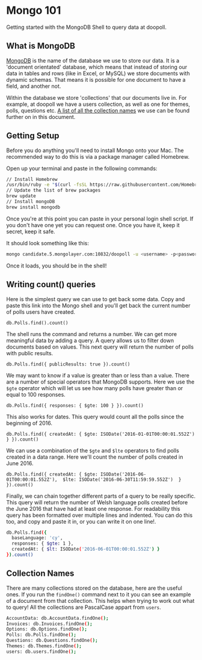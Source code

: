 # Mongo 101
Getting started with the MongoDB Shell to query data at doopoll.

## What is MongoDB
[MongoDB](https://www.mongodb.com/) is the name of the database we use to store our data. It is a 'document orientated' database, which means that instead of storing our data in tables and rows (like in Excel, or MySQL) we store documents with dynamic schemas. That means it is possible for one document to have a field, and another not.

Within the database we store 'collections' that our documents live in. For example, at doopoll we have a users collection, as well as one for themes, polls, questions etc. [A list of all the collection names](collection-names) we use can be found further on in this document.

## Getting Setup
Before you do anything you'll need to install Mongo onto your Mac. The recommended way to do this is via a package manager called Homebrew.

Open up your terminal and paste in the following commands:
```bash
// Install Homebrew
/usr/bin/ruby -e "$(curl -fsSL https://raw.githubusercontent.com/Homebrew/install/master/install)"
// Update the list of brew packages
brew update
// Install mongoDB
brew install mongodb
```

Once you're at this point you can paste in your personal login shell script. If you don't have one yet you can request one. Once you have it, keep it secret, keep it safe.

It should look something like this:
```bash
mongo candidate.5.mongolayer.com:10832/doopoll -u <username> -p<password>
```

Once it loads, you should be in the shell!

## Writing count() queries

Here is the simplest query we can use to get back some data. Copy and paste this link into the Mongo shell and you'll get back the current number of polls users have created.

`db.Polls.find().count()`

The shell runs the command and returns a number. We can get more meaningful data by adding a query. A query allows us to filter down documents based on values. This next query will return the number of polls with public results.

`db.Polls.find({ publicResults: true }).count()`

We may want to know if a value is greater than or less than a value. There are a number of special operators that MongoDB supports. Here we use the `$gte` operator which will let us see how many polls have greater than or equal to 100 responses. 

`db.Polls.find({ responses: { $gte: 100 } }).count()`

This also works for dates. This query would count all the polls since the beginning of 2016.

`db.Polls.find({ createdAt: { $gte: ISODate('2016-01-01T00:00:01.552Z') } }).count()`

We can use a combination of the `$gte` and `$lte` operators to find polls created in a data range. Here we'll count the number of polls created in June 2016.

`db.Polls.find({ createdAt: { $gte: ISODate('2016-06-01T00:00:01.552Z'),  $lte: ISODate('2016-06-30T11:59:59.552Z')  } }).count()`

Finally, we can chain together different parts of a query to be really specific. This query will return the number of Welsh language polls created before the June 2016 that have had at least one response. For readability this query has been formatted over multiple lines and indented. You can do this too, and copy and paste it in, or you can write it on one line!.

```bash
db.Polls.find({ 
  baseLanguage: 'cy',
  responses: { $gte: 1 },
  createdAt: { $lt: ISODate('2016-06-01T00:00:01.552Z') }
}).count()
```

## Collection Names
There are many collections stored on the database, here are the useful ones. If you run the `findOne()` command next to it you can see an example of a document from that collection. This helps when trying to work out what to query! All the collections are PascalCase appart from `users`.

```bash
AccountData: db.AccountData.findOne();
Invoices: db.Invoices.findOne();
Options: db.Options.findOne();
Polls: db.Polls.findOne();
Questions: db.Questions.findOne();
Themes: db.Themes.findOne();
users: db.users.findOne();
```
